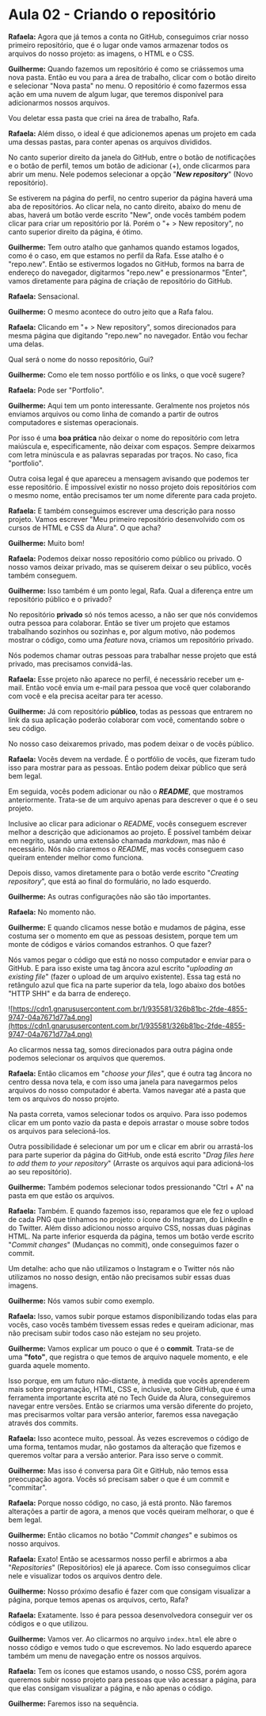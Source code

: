 # Aula 02 - Criando o repositório

**Rafaela:** Agora que já temos a conta no GitHub, conseguimos criar nosso primeiro repositório, que é o lugar onde vamos armazenar todos os arquivos do nosso projeto: as imagens, o HTML e o CSS.

**Guilherme:** Quando fazemos um repositório é como se criássemos uma nova pasta. Então eu vou para a área de trabalho, clicar com o botão direito e selecionar "Nova pasta" no menu. O repositório é como fazermos essa ação em uma nuvem de algum lugar, que teremos disponível para adicionarmos nossos arquivos.

Vou deletar essa pasta que criei na área de trabalho, Rafa.

**Rafaela:** Além disso, o ideal é que adicionemos apenas um projeto em cada uma dessas pastas, para conter apenas os arquivos divididos.

No canto superior direito da janela do GitHub, entre o botão de notificações e o botão de perfil, temos um botão de adicionar (+), onde clicarmos para abrir um menu. Nele podemos selecionar a opção "***New repository***" (Novo repositório).

Se estiverem na página do perfil, no centro superior da página haverá uma aba de repositórios. Ao clicar nela, no canto direito, abaixo do menu de abas, haverá um botão verde escrito "New", onde vocês também podem clicar para criar um repositório por lá. Porém o "+ > New repository", no canto superior direito da página, é ótimo.

**Guilherme:** Tem outro atalho que ganhamos quando estamos logados, como é o caso, em que estamos no perfil da Rafa. Esse atalho é o "repo.new". Então se estivermos logados no GitHub, formos na barra de endereço do navegador, digitarmos "repo.new" e pressionarmos "Enter", vamos diretamente para página de criação de repositório do GitHub.

**Rafaela:** Sensacional.

**Guilherme:** O mesmo acontece do outro jeito que a Rafa falou.

**Rafaela:** Clicando em "+ > New repository", somos direcionados para mesma página que digitando "repo.new" no navegador. Então vou fechar uma delas.

Qual será o nome do nosso repositório, Gui?

**Guilherme:** Como ele tem nosso portfólio e os links, o que você sugere?

**Rafaela:** Pode ser "Portfolio".

**Guilherme:** Aqui tem um ponto interessante. Geralmente nos projetos nós enviamos arquivos ou como linha de comando a partir de outros computadores e sistemas operacionais.

Por isso é uma **boa prática** não deixar o nome do repositório com letra maiúscula e, especificamente, não deixar com espaços. Sempre deixarmos com letra minúscula e as palavras separadas por traços. No caso, fica "portfolio".

Outra coisa legal é que apareceu a mensagem avisando que podemos ter esse repositório. É impossível existir no nosso projeto dois repositórios com o mesmo nome, então precisamos ter um nome diferente para cada projeto.

**Rafaela:** E também conseguimos escrever uma descrição para nosso projeto. Vamos escrever "Meu primeiro repositório desenvolvido com os cursos de HTML e CSS da Alura". O que acha?

**Guilherme:** Muito bom!

**Rafaela:** Podemos deixar nosso repositório como público ou privado. O nosso vamos deixar privado, mas se quiserem deixar o seu público, vocês também conseguem.

**Guilherme:** Isso também é um ponto legal, Rafa. Qual a diferença entre um repositório público e o privado?

No repositório **privado** só nós temos acesso, a não ser que nós convidemos outra pessoa para colaborar. Então se tiver um projeto que estamos trabalhando sozinhos ou sozinhas e, por algum motivo, não podemos mostrar o código, como uma *feature* nova, criamos um repositório privado.

Nós podemos chamar outras pessoas para trabalhar nesse projeto que está privado, mas precisamos convidá-las.

**Rafaela:** Esse projeto não aparece no perfil, é necessário receber um e-mail. Então você envia um e-mail para pessoa que você quer colaborando com você e ela precisa aceitar para ter acesso.

**Guilherme:** Já com repositório **público**, todas as pessoas que entrarem no link da sua aplicação poderão colaborar com você, comentando sobre o seu código.

No nosso caso deixaremos privado, mas podem deixar o de vocês público.

**Rafaela:** Vocês devem na verdade. É o portfólio de vocês, que fizeram tudo isso para mostrar para as pessoas. Então podem deixar público que será bem legal.

Em seguida, vocês podem adicionar ou não o ***README***, que mostramos anteriormente. Trata-se de um arquivo apenas para descrever o que é o seu projeto.

Inclusive ao clicar para adicionar o *README*, vocês conseguem escrever melhor a descrição que adicionamos ao projeto. É possível também deixar em negrito, usando uma extensão chamada *markdown*, mas não é necessário. Nós não criaremos o *README*, mas vocês conseguem caso queiram entender melhor como funciona.

Depois disso, vamos diretamente para o botão verde escrito "*Creating repository*", que está ao final do formulário, no lado esquerdo.

**Guilherme:** As outras configurações não são tão importantes.

**Rafaela:** No momento não.

**Guilherme:** E quando clicamos nesse botão e mudamos de página, esse costuma ser o momento em que as pessoas desistem, porque tem um monte de códigos e vários comandos estranhos. O que fazer?

Nós vamos pegar o código que está no nosso computador e enviar para o GitHub. E para isso existe uma tag âncora azul escrito "*uploading an existing file*" (fazer o upload de um arquivo existente). Essa tag está no retângulo azul que fica na parte superior da tela, logo abaixo dos botões "HTTP SHH" e da barra de endereço.

![https://cdn1.gnarususercontent.com.br/1/935581/326b81bc-2fde-4855-9747-04a7671d77a4.png](https://cdn1.gnarususercontent.com.br/1/935581/326b81bc-2fde-4855-9747-04a7671d77a4.png)

Ao clicarmos nessa tag, somos direcionados para outra página onde podemos selecionar os arquivos que queremos.

**Rafaela:** Então clicamos em "*choose your files*", que é outra tag âncora no centro dessa nova tela, e com isso uma janela para navegarmos pelos arquivos do nosso computador é aberta. Vamos navegar até a pasta que tem os arquivos do nosso projeto.

Na pasta correta, vamos selecionar todos os arquivo. Para isso podemos clicar em um ponto vazio da pasta e depois arrastar o mouse sobre todos os arquivos para selecioná-los.

Outra possibilidade é selecionar um por um e clicar em abrir ou arrastá-los para parte superior da página do GitHub, onde está escrito "*Drag files here to add them to your repository*" (Arraste os arquivos aqui para adicioná-los ao seu repositório).

**Guilherme:** Também podemos selecionar todos pressionando "Ctrl + A" na pasta em que estão os arquivos.

**Rafaela:** Também. E quando fazemos isso, reparamos que ele fez o upload de cada PNG que tínhamos no projeto: o ícone do Instagram, do LinkedIn e do Twitter. Além disso adicionou nosso arquivo CSS, nossas duas páginas HTML. Na parte inferior esquerda da página, temos um botão verde escrito "*Commit changes*" (Mudanças no commit), onde conseguimos fazer o commit.

Um detalhe: acho que não utilizamos o Instagram e o Twitter nós não utilizamos no nosso design, então não precisamos subir essas duas imagens.

**Guilherme:** Nós vamos subir como exemplo.

**Rafaela:** Isso, vamos subir porque estamos disponibilizando todas elas para vocês, caso vocês também tivessem essas redes e queiram adicionar, mas não precisam subir todos caso não estejam no seu projeto.

**Guilherme:** Vamos explicar um pouco o que é o **commit**. Trata-se de uma **"foto"**, que registra o que temos de arquivo naquele momento, e ele guarda aquele momento.

Isso porque, em um futuro não-distante, à medida que vocês aprenderem mais sobre programação, HTML, CSS e, inclusive, sobre GitHub, que é uma ferramenta importante escrita até no Tech Guide da Alura, conseguiremos navegar entre versões. Então se criarmos uma versão diferente do projeto, mas precisarmos voltar para versão anterior, faremos essa navegação através dos commits.

**Rafaela:** Isso acontece muito, pessoal. Às vezes escrevemos o código de uma forma, tentamos mudar, não gostamos da alteração que fizemos e queremos voltar para a versão anterior. Para isso serve o commit.

**Guilherme:** Mas isso é conversa para Git e GitHub, não temos essa preocupação agora. Vocês só precisam saber o que é um commit e "commitar".

**Rafaela:** Porque nosso código, no caso, já está pronto. Não faremos alterações a partir de agora, a menos que vocês queiram melhorar, o que é bem legal.

**Guilherme:** Então clicamos no botão "*Commit changes*" e subimos os nosso arquivos.

**Rafaela:** Exato! Então se acessarmos nosso perfil e abrirmos a aba "*Repositories*" (Repositórios) ele já aparece. Com isso conseguimos clicar nele e visualizar todos os arquivos dentro dele.

**Guilherme:** Nosso próximo desafio é fazer com que consigam visualizar a página, porque temos apenas os arquivos, certo, Rafa?

**Rafaela:** Exatamente. Isso é para pessoa desenvolvedora conseguir ver os códigos e o que utilizou.

**Guilherme:** Vamos ver. Ao clicarmos no arquivo `index.html` ele abre o nosso código e vemos tudo o que escrevemos. No lado esquerdo aparece também um menu de navegação entre os nossos arquivos.

**Rafaela:** Tem os ícones que estamos usando, o nosso CSS, porém agora queremos subir nosso projeto para pessoas que vão acessar a página, para que elas consigam visualizar a página, e não apenas o código.

**Guilherme:** Faremos isso na sequência.